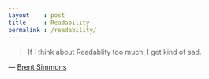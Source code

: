 ```yaml
---
layout    : post
title     : Readability
permalink : /readability/
---
```


> If I think about Readablity too much, I get kind of sad.

&mdash; [Brent Simmons](http://vimeo.com/33761866)
